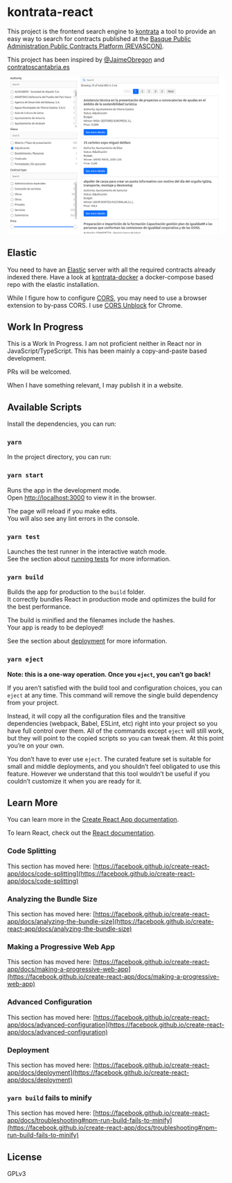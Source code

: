 # kontrata-react

This project is the frontend search engine to [kontrata](https://github.com/erral/kontrata) a tool to provide an easy 
way to search for contracts published at the [Basque Public Administration Public Contracts
Platform (REVASCON)](https://www.contratacion.euskadi.eus/w32-kpereva/es/y46aRevasconWar/consultaContratosC/filtro?locale=es).

This project has been inspired by [@JaimeObregon](https://twitter.com/JaimeObregon) and [contratoscantabria.es](https://contratosdecantabria.es/)

![screenshot](./docs/screenshot.png)

## Elastic

You need to have an [Elastic](https://www.elastic.co) server with all the required contracts already indexed there. Have a look
at [kontrata-docker](https://github.com/erral/kontrata-docker) a docker-compose based repo with the elastic installation.

While I figure how to configure [CORS](https://developer.mozilla.org/en-US/docs/Web/HTTP/CORS), you may need to use a browser
extension to by-pass CORS. I use [CORS Unblock](https://chrome.google.com/webstore/detail/cors-unblock/lfhmikememgdcahcdlaciloancbhjino) for Chrome.

## Work In Progress

This is a Work In Progress. I am not proficient neither in React nor in JavaScript/TypeScript. This has been mainly a copy-and-paste
based development.

PRs will be welcomed.

When I have something relevant, I may publish it in a website.

## Available Scripts

Install the dependencies, you can run:

### `yarn`

In the project directory, you can run:

### `yarn start`

Runs the app in the development mode.\
Open [http://localhost:3000](http://localhost:3000) to view it in the browser.

The page will reload if you make edits.\
You will also see any lint errors in the console.

### `yarn test`

Launches the test runner in the interactive watch mode.\
See the section about [running tests](https://facebook.github.io/create-react-app/docs/running-tests) for more information.

### `yarn build`

Builds the app for production to the `build` folder.\
It correctly bundles React in production mode and optimizes the build for the best performance.

The build is minified and the filenames include the hashes.\
Your app is ready to be deployed!

See the section about [deployment](https://facebook.github.io/create-react-app/docs/deployment) for more information.

### `yarn eject`

**Note: this is a one-way operation. Once you `eject`, you can’t go back!**

If you aren’t satisfied with the build tool and configuration choices, you can `eject` at any time. This command will remove the single build dependency from your project.

Instead, it will copy all the configuration files and the transitive dependencies (webpack, Babel, ESLint, etc) right into your project so you have full control over them. All of the commands except `eject` will still work, but they will point to the copied scripts so you can tweak them. At this point you’re on your own.

You don’t have to ever use `eject`. The curated feature set is suitable for small and middle deployments, and you shouldn’t feel obligated to use this feature. However we understand that this tool wouldn’t be useful if you couldn’t customize it when you are ready for it.

## Learn More

You can learn more in the [Create React App documentation](https://facebook.github.io/create-react-app/docs/getting-started).

To learn React, check out the [React documentation](https://reactjs.org/).

### Code Splitting

This section has moved here: [https://facebook.github.io/create-react-app/docs/code-splitting](https://facebook.github.io/create-react-app/docs/code-splitting)

### Analyzing the Bundle Size

This section has moved here: [https://facebook.github.io/create-react-app/docs/analyzing-the-bundle-size](https://facebook.github.io/create-react-app/docs/analyzing-the-bundle-size)

### Making a Progressive Web App

This section has moved here: [https://facebook.github.io/create-react-app/docs/making-a-progressive-web-app](https://facebook.github.io/create-react-app/docs/making-a-progressive-web-app)

### Advanced Configuration

This section has moved here: [https://facebook.github.io/create-react-app/docs/advanced-configuration](https://facebook.github.io/create-react-app/docs/advanced-configuration)

### Deployment

This section has moved here: [https://facebook.github.io/create-react-app/docs/deployment](https://facebook.github.io/create-react-app/docs/deployment)

### `yarn build` fails to minify

This section has moved here: [https://facebook.github.io/create-react-app/docs/troubleshooting#npm-run-build-fails-to-minify](https://facebook.github.io/create-react-app/docs/troubleshooting#npm-run-build-fails-to-minify)


## License

GPLv3
